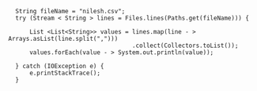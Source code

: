       String fileName = "nilesh.csv";
      try (Stream < String > lines = Files.lines(Paths.get(fileName))) {

          List <List<String>> values = lines.map(line - > Arrays.asList(line.split(",")))
                                       .collect(Collectors.toList());
          values.forEach(value - > System.out.println(value));

      } catch (IOException e) {
          e.printStackTrace();
      }
